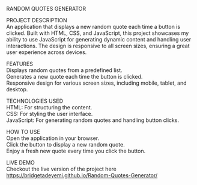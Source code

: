 RANDOM QUOTES GENERATOR

PROJECT DESCRIPTION  
An application that displays a new random quote each time a button is clicked. Built with HTML, CSS, and JavaScript, this project showcases my ability to use JavaScript for generating dynamic content and handling user interactions. The design is responsive to all screen sizes, ensuring a great user experience across devices.

FEATURES   
Displays random quotes from a predefined list.      
Generates a new quote each time the button is clicked.     
Responsive design for various screen sizes, including mobile, tablet, and desktop.

TECHNOLOGIES USED  
HTML: For structuring the content.   
CSS: For styling the user interface.   
JavaScript: For generating random quotes and handling button clicks.

HOW TO USE   
Open the application in your browser.    
Click the button to display a new random quote.     
Enjoy a fresh new quote every time you click the button.

LIVE DEMO   
Checkout the live version of the project here  https://bridgetadeyemi.github.io/Random-Quotes-Generator/
